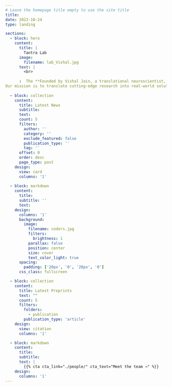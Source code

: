 ```yaml
---
# Leave the homepage title empty to use the site title
title:
date: 2022-10-24
type: landing

sections:
  - block: hero
    content:
      title: |
        Tantra Lab
      image:
        filename: lab_Vishal.jpg
      text: |
        <br>
        
      :  The **Founded by Vishal Jain, a translational neuroscientist, TANTRA Lab is an incubator space dedicated to building the next generation of neurotechnologies that bridge discovery and practice. Established within the Chamanzar Lab under the mentorship of Prof. Maysam Chamanzar and Prof. Pulkit Grover, TANTRA Lab integrates engineering, neuroscience, and clinical insight to design tools that advance how we sense, stimulate, and interface with the brain and body.
Our mission is to translate cutting-edge research into real-world solutions—from novel brain stimulation and neural recording platforms to innovative imaging and sensing technologies. By combining rigorous scientific exploration with a translational mindset, TANTRA Lab aims to create impactful systems that address pressing challenges in neuroscience, medicine, and human health.**
  
  - block: collection
    content:
      title: Latest News
      subtitle:
      text:
      count: 5
      filters:
        author: ''
        category: ''
        exclude_featured: false
        publication_type: ''
        tag: ''
      offset: 0
      order: desc
      page_type: post
    design:
      view: card
      columns: '1'
  
  - block: markdown
    content:
      title:
      subtitle: ''
      text:
    design:
      columns: '1'
      background:
        image: 
          filename: coders.jpg
          filters:
            brightness: 1
          parallax: false
          position: center
          size: cover
          text_color_light: true
      spacing:
        padding: ['20px', '0', '20px', '0']
      css_class: fullscreen

  - block: collection
    content:
      title: Latest Preprints
      text: ""
      count: 5
      filters:
        folders:
          - publication
        publication_type: 'article'
    design:
      view: citation
      columns: '1'

  - block: markdown
    content:
      title:
      subtitle:
      text: |
        {{% cta cta_link="./people/" cta_text="Meet the team →" %}}
    design:
      columns: '1'
---
```

